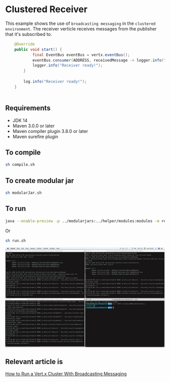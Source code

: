 # Clustered Receiver

This example shows the use of `broadcasting messaging` in the `clustered environment`. The receiver verticle receives messages from the publisher that it's subscribed to.

```java
    @Override
    public void start() {
            final EventBus eventBus = vertx.eventBus();
            eventBus.consumer(ADDRESS, receivedMessage -> logger.info("Received message: " + receivedMessage.body()));
            logger.info("Receiver ready!");
        }

        log.info("Receiver ready!");
    }
    
```

## Requirements
* JDK 14
* Maven 3.0.0 or later
* Maven compiler plugin 3.8.0 or later
* Maven surefire plugin 

## To compile
```bash
sh compile.sh
```

## To create modular jar
```bash
sh modularJar.sh
```

## To run
```bash
java --enable-preview -p ../modularjars:../helper/modules:modules -m receiver
```
Or

```bash
sh run.sh
```

![](images/receiver.png)

## Relevant article is
[How to Run a Vert.x Cluster With Broadcasting Messaging](https://medium.com/@hakdogan/how-to-run-a-vert-x-cluster-with-broadcasting-messaging-fc79ff113c9c)